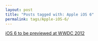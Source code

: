 ```yaml
---
layout: post
title: "Posts tagged with: Apple iOS 6"
permalink: tags/Apple-iOS-6/
---
```

[iOS 6 to be previewed at WWDC 2012](/2012/06/ios-6-to-be-previewed-at-wwdc-2012)
